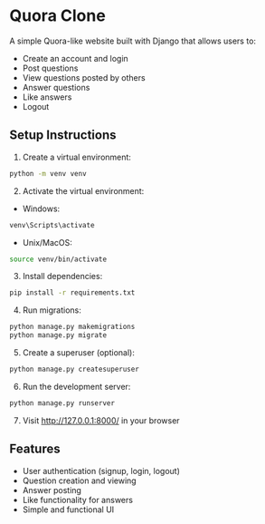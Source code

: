 # Quora Clone

A simple Quora-like website built with Django that allows users to:
- Create an account and login
- Post questions
- View questions posted by others
- Answer questions
- Like answers
- Logout

## Setup Instructions

1. Create a virtual environment:
```bash
python -m venv venv
```

2. Activate the virtual environment:
- Windows:
```bash
venv\Scripts\activate
```
- Unix/MacOS:
```bash
source venv/bin/activate
```

3. Install dependencies:
```bash
pip install -r requirements.txt
```

4. Run migrations:
```bash
python manage.py makemigrations
python manage.py migrate
```

5. Create a superuser (optional):
```bash
python manage.py createsuperuser
```

6. Run the development server:
```bash
python manage.py runserver
```

7. Visit http://127.0.0.1:8000/ in your browser

## Features
- User authentication (signup, login, logout)
- Question creation and viewing
- Answer posting
- Like functionality for answers
- Simple and functional UI 